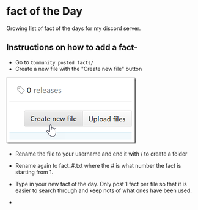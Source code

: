 # fact of the Day
Growing list of fact of the days for my discord server.

## Instructions on how to add a fact-

- Go to ```Community posted facts/```
- Create a new file with the "Create new file" button

![GitHub Logo](/images/create_new_file.png)
- Rename the file to your username and end it with / to create a folder


- Rename again to fact_#.txt where the # is what number the fact is starting from 1.
- Type in your new fact of the day. Only post 1 fact per file so that it is easier to search through and keep nots of what ones have been used.
-
